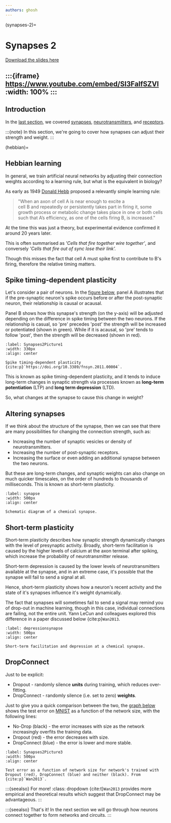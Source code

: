 ```yaml
---
authors: ghosh
---
```


(synapses-2)=
# Synapses 2

[Download the slides here](slides/W2-V1-synapses-2.pptx)

:::{iframe} https://www.youtube.com/embed/SI3FalfSZVI
:width: 100%
:::
---

## Introduction

In the [last section](#synapses1-page), we covered [synapses](#chemical-synapses), [neurotransmitters](#neurotransmitters-paragraph), and [receptors](#receptors). 

:::{note}
In this section, we're going to cover how synapses can adjust their strength and weight.
:::

(hebbian)=
## Hebbian learning

In general, we train artificial neural networks by adjusting their connection weights according to a learning rule, but what is the equivalent in biology?

As early as 1949 [Donald Hebb](https://en.wikipedia.org/wiki/Donald_O._Hebb) proposed a relevantly simple learning rule: 

> "When an axon of cell A is near enough to excite a cell B and repeatedly or persistently takes part in firing it, some growth process or metabolic change takes place in one or both cells such that A’s efficiency, as one of the cells firing B, is increased."

At the time this was just a theory, but experimental evidence confirmed it around 20 years later.

This is often summarised as _'Cells that fire together wire together'_, and conversely _'Cells that fire out of sync lose their link'._

Though this misses the fact that cell A must spike first to contribute to B's firing, therefore the relative timing matters. 

## Spike timing-dependent plasticity

Let's consider a pair of neurons. In the [figure below](#Synapses2Picture1), panel A illustrates that if the pre-synaptic neuron's spike occurs before or after the post-synaptic neuron, their relationship is causal or acausal. 

Panel B shows how this synapse's strength (on the y-axis) will be adjusted depending on the difference in spike timing between the two neurons. If the relationship is casual, so 'pre' precedes 'post' the strength will be increased or potentiated (shown in green). While if it is acausal, so 'pre' tends to follow 'post', then the strength will be decreased (shown in red).

```{figure} figures/Synapses2Picture1.jpg
:label: Synapses2Picture1
:width: 330px
:align: center

Spike timing-dependent plasticity {cite:p}`https://doi.org/10.3389/fnsyn.2011.00004`.
```

This is known as spike timing-dependent plasticity, and it tends to induce long-term changes in synaptic strength via processes known as **long-term potentiation** (LTP) and **long term depression** (LTD).

So, what changes at the synapse to cause this change in weight?

## Altering synapses

If we think about the structure of the synapse, then we can see that there are many possibilities for changing the connection strength, such as:

* Increasing the number of synaptic vesicles or density of neurotransmitters.
* Increasing the number of post-synaptic receptors.
* Increasing the surface or even adding an additional synapse between the two neurons.

But these are long-term changes, and synaptic weights can also change on much quicker timescales, on the order of hundreds to thousands of milliseconds. This is known as short-term plasticity.

```{figure} figures/Picture3.png
:label: synapse
:width: 500px
:align: center

Schematic diagram of a chemical synapse.
```

## Short-term plasticity

Short-term plasticity describes how synaptic strength dynamically changes with the level of presynaptic activity. Broadly, short-term facilitation is caused by the higher levels of calcium at the axon terminal after spiking, which increase the probability of neurotransmitter release. 

Short-term depression is caused by the lower levels of neurotransmitters available at the synapse, and in an extreme case, it's possible that the synapse will fail to send a signal at all. 

Hence, short-term plasticity shows how a neuron's recent activity and the state of it's synapses influence it's weight dynamically. 

The fact that synapses will sometimes fail to send a signal may remind you of drop-out in machine learning, though in this case, individual connections are failing, not the entire unit. Yann LeCun and colleagues explored this difference in a paper discussed below {cite:p}`Wan2013`.

```{figure} figures/Synapses2Picture2.png
:label: depressionsynapse
:width: 500px
:align: center

Short-term facilitation and depression at a chemical synapse. 
```

## DropConnect

Just to be explicit:

* Dropout - randomly silence **units** during training, which reduces over-fitting.
* DropConnect - randomly silence (i.e. set to zero) **weights**.

Just to give you a quick comparison between the two, the [graph below](#Synapses2Picture3) shows the test error on [MNIST](https://en.wikipedia.org/wiki/MNIST_database) as a function of the network size, with the following lines:

* No-Drop (black) - the error increases with size as the network increasingly overfits the training data. 
* Dropout (red) - the error decreases with size.
* DropConnect (blue) - the error is lower and more stable.

```{figure} figures/Synapses2Picture3.png
:label: Synapses2Picture3
:width: 500px
:align: center

Test error as a function of network size for network's trained with Dropout (red), DropConnect (blue) and neither (black). From {cite:p}`Wan2013`.  
```
:::{seealso} For more!
:class: dropdown 
{cite:t}`Wan2013` provides more empirical and theoretical results which suggest that DropConnect may be advantageous.
:::

:::{seealso} That's it!
In the next section we will go through how neurons connect together to form networks and circuits.
:::